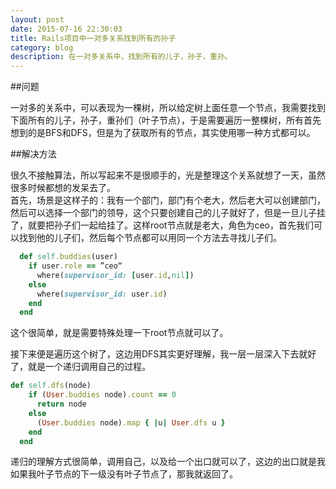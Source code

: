 ```yaml
---
layout: post
date: 2015-07-16 22:30:03
title: Rails项目中一对多关系找到所有的孙子
category: blog
description: 在一对多关系中，找到所有的儿子，孙子，重孙。
---
```

##问题

一对多的关系中，可以表现为一棵树，所以给定树上面任意一个节点，我需要找到下面所有的儿子，孙子，重孙们（叶子节点），于是需要遍历一整棵树，所有首先想到的是BFS和DFS，但是为了获取所有的节点，其实使用哪一种方式都可以。   

##解决方法

很久不接触算法，所以写起来不是很顺手的，光是整理这个关系就想了一天，虽然很多时候都想的发呆去了。   
首先，场景是这样子的：我有一个部门，部门有个老大，然后老大可以创建部门，然后可以选择一个部门的领导，这个只要创建自己的儿子就好了，但是一旦儿子挂了，就要把孙子们一起给挂了。这样root节点就是老大，角色为ceo，首先我们可以找到他的儿子们，然后每个节点都可以用同一个方法去寻找儿子们。

```ruby
  def self.buddies(user)
    if user.role == ”ceo“
      where(supervisor_id: [user.id,nil])
    else
      where(supervisor_id: user.id)
    end
  end
```

这个很简单，就是需要特殊处理一下root节点就可以了。  

接下来便是遍历这个树了，这边用DFS其实更好理解，我一层一层深入下去就好了，就是一个递归调用自己的过程。

```ruby
def self.dfs(node)
    if (User.buddies node).count == 0
      return node
    else
      (User.buddies node).map { |u| User.dfs u }
    end
  end
```

递归的理解方式很简单，调用自己，以及给一个出口就可以了，这边的出口就是我如果我叶子节点的下一级没有叶子节点了，那我就返回了。
